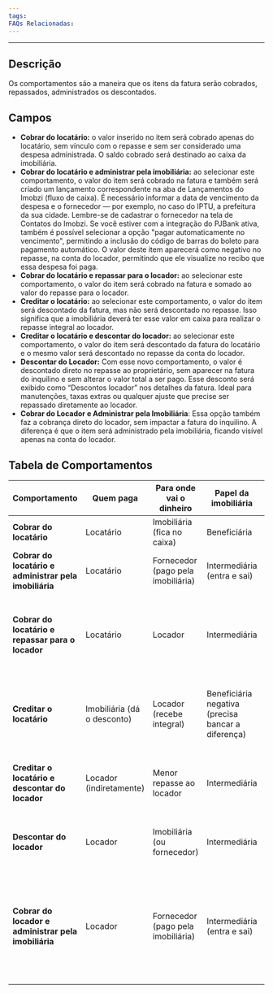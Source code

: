 ```yaml
---
tags:
FAQs Relacionadas:
---
```

---
## Descrição

Os comportamentos são a maneira que os itens da fatura serão cobrados, repassados, administrados os descontados.

## Campos

- **Cobrar do locatário:** o valor inserido no item será cobrado apenas do locatário, sem vínculo com o repasse e sem ser considerado uma despesa administrada. O saldo cobrado será destinado ao caixa da imobiliária.
- **Cobrar do locatário e administrar pela imobiliária:** ao selecionar este comportamento, o valor do item será cobrado na fatura e também será criado um lançamento correspondente na aba de Lançamentos do Imobzi (fluxo de caixa). É necessário informar a data de vencimento da despesa e o fornecedor — por exemplo, no caso do IPTU, a prefeitura da sua cidade. Lembre-se de cadastrar o fornecedor na tela de Contatos do Imobzi. Se você estiver com a integração do PJBank ativa, também é possível selecionar a opção "pagar automaticamente no vencimento", permitindo a inclusão do código de barras do boleto para pagamento automático. O valor deste item aparecerá como negativo no repasse, na conta do locador, permitindo que ele visualize no recibo que essa despesa foi paga.
- **Cobrar do locatário e repassar para o locador:** ao selecionar este comportamento, o valor do item será cobrado na fatura e somado ao valor do repasse para o locador.
- **Creditar o locatário:** ao selecionar este comportamento, o valor do item será descontado da fatura, mas não será descontado no repasse. Isso significa que a imobiliária deverá ter esse valor em caixa para realizar o repasse integral ao locador.
- **Creditar o locatário e descontar do locador:** ao selecionar este comportamento, o valor do item será descontado da fatura do locatário e o mesmo valor será descontado no repasse da conta do locador.
- **Descontar do Locador:** Com esse novo comportamento, o valor é descontado direto no repasse ao proprietário, sem aparecer na fatura do inquilino e sem alterar o valor total a ser pago. Esse desconto será exibido como “Descontos locador” nos detalhes da fatura. Ideal para manutenções, taxas extras ou qualquer ajuste que precise ser repassado diretamente ao locador.
- **Cobrar do Locador e Administrar pela Imobiliária**: Essa opção também faz a cobrança direto do locador, sem impactar a fatura do inquilino. A diferença é que o item será administrado pela imobiliária, ficando visível apenas na conta do locador.

## Tabela de Comportamentos

|Comportamento|Quem paga|Para onde vai o dinheiro|Papel da imobiliária|Quando usar (exemplos)|
|---|---|---|---|---|
|**Cobrar do locatário**|Locatário|Imobiliária (fica no caixa)|Beneficiária|Multa por atraso, taxa administrativa|
|**Cobrar do locatário e administrar pela imobiliária**|Locatário|Fornecedor (pago pela imobiliária)|Intermediária (entra e sai)|IPTU, condomínio, seguro|
|**Cobrar do locatário e repassar para o locador**|Locatário|Locador|Intermediária|Taxas que o proprietário deve receber além do aluguel (ex.: rateio de despesas reembolsáveis)|
|**Creditar o locatário**|Imobiliária (dá o desconto)|Locador (recebe integral)|Beneficiária negativa (precisa bancar a diferença)|Desconto que a imobiliária decidiu dar ao inquilino sem impactar o repasse do proprietário|
|**Creditar o locatário e descontar do locador**|Locador (indiretamente)|Menor repasse ao locador|Intermediária|Desconto que será dado ao inquilino, mas retirado do valor do proprietário|
|**Descontar do locador**|Locador|Imobiliária (ou fornecedor)|Intermediária|Manutenção, taxas extras ou ajustes pagos direto pelo proprietário|
|**Cobrar do locador e administrar pela imobiliária**|Locador|Fornecedor (pago pela imobiliária)|Intermediária (entra e sai)|Contas do imóvel que o proprietário decidiu que ele mesmo paga, mas a imobiliária administra (ex.: reforma, seguro do imóvel)|